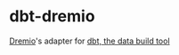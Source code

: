 # dbt-dremio
[Dremio](https://www.dremio.com/)'s adapter for [dbt, the data build tool](https://www.getdbt.com/)
